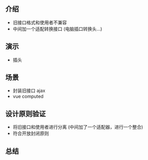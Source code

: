 
## 介绍
- 旧接口格式和使用者不兼容
- 中间加一个适配转换接口
(电脑插口转换头...)

## 演示
- 插头

## 场景
- 封装旧接口 ajax
- vue computed

## 设计原则验证
- 将旧接口和使用者进行分离 (中间加了一个适配器，进行一个整合)
- 符合开放封闭原则

## 总结

